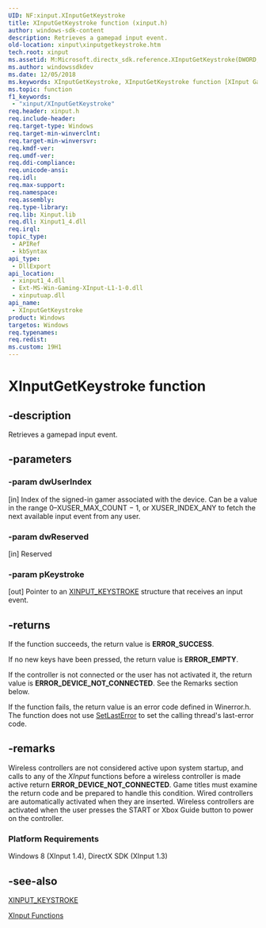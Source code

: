 ```yaml
---
UID: NF:xinput.XInputGetKeystroke
title: XInputGetKeystroke function (xinput.h)
author: windows-sdk-content
description: Retrieves a gamepad input event.
old-location: xinput\xinputgetkeystroke.htm
tech.root: xinput
ms.assetid: M:Microsoft.directx_sdk.reference.XInputGetKeystroke(DWORD,DWORD,PXINPUT_KEYSTROKE@)
ms.author: windowssdkdev
ms.date: 12/05/2018
ms.keywords: XInputGetKeystroke, XInputGetKeystroke function [XInput Game Controller APIs], xinput.xinputgetkeystroke, xinput/XInputGetKeystroke
ms.topic: function
f1_keywords: 
 - "xinput/XInputGetKeystroke"
req.header: xinput.h
req.include-header: 
req.target-type: Windows
req.target-min-winverclnt: 
req.target-min-winversvr: 
req.kmdf-ver: 
req.umdf-ver: 
req.ddi-compliance: 
req.unicode-ansi: 
req.idl: 
req.max-support: 
req.namespace: 
req.assembly: 
req.type-library: 
req.lib: Xinput.lib
req.dll: Xinput1_4.dll
req.irql: 
topic_type:
 - APIRef
 - kbSyntax
api_type:
 - DllExport
api_location:
 - xinput1_4.dll
 - Ext-MS-Win-Gaming-XInput-L1-1-0.dll
 - xinputuap.dll
api_name:
 - XInputGetKeystroke
product: Windows
targetos: Windows
req.typenames: 
req.redist: 
ms.custom: 19H1
---
```


# XInputGetKeystroke function


## -description


Retrieves a gamepad input event.


## -parameters




### -param dwUserIndex

[in] Index of the signed-in gamer associated with the device. Can be a value in the range 0–XUSER_MAX_COUNT − 1, or XUSER_INDEX_ANY to fetch the next available input event from any user.


### -param dwReserved

[in] Reserved


### -param pKeystroke

[out] Pointer to an <a href="https://docs.microsoft.com/windows/desktop/api/xinput/ns-xinput-_xinput_keystroke">XINPUT_KEYSTROKE</a> structure that receives an input event.


## -returns



If the function succeeds, the return value is <b>ERROR_SUCCESS</b>.


If no new keys have been pressed, the return value is <b>ERROR_EMPTY</b>.


If the controller is not connected or the user has not activated it, the return value is <b>ERROR_DEVICE_NOT_CONNECTED</b>. See the Remarks section below.

If the function fails, the return value is an error code defined in Winerror.h. The function does not use <a href="https://docs.microsoft.com/windows/desktop/api/errhandlingapi/nf-errhandlingapi-setlasterror">SetLastError</a> to set the calling thread's last-error code.





## -remarks



Wireless controllers are not considered active upon system startup, and calls to any of the <i>XInput</i> functions before a wireless controller is made active return <b>ERROR_DEVICE_NOT_CONNECTED</b>. Game titles must examine the return code and be prepared to handle this condition. Wired controllers are automatically activated when they are inserted. Wireless controllers are activated when the user presses the START or Xbox Guide button to power on the controller.

<h3><a id="Platform_Requirements"></a><a id="platform_requirements"></a><a id="PLATFORM_REQUIREMENTS"></a>Platform Requirements</h3>
Windows 8 (XInput 1.4), DirectX SDK (XInput 1.3)




## -see-also




<a href="https://docs.microsoft.com/windows/desktop/api/xinput/ns-xinput-_xinput_keystroke">XINPUT_KEYSTROKE</a>



<a href="https://docs.microsoft.com/windows/desktop/xinput/functions">XInput Functions</a>
 

 

